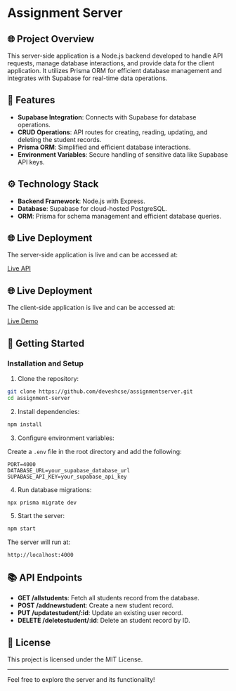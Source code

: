 # Assignment Server

## 🌐 Project Overview
This server-side application is a Node.js backend developed to handle API requests, manage database interactions, and provide data for the client application. It utilizes Prisma ORM for efficient database management and integrates with Supabase for real-time data operations.

## 🍕 Features
- **Supabase Integration**: Connects with Supabase for database operations.
- **CRUD Operations**: API routes for creating, reading, updating, and deleting the student records.
- **Prisma ORM**: Simplified and efficient database interactions.
- **Environment Variables**: Secure handling of sensitive data like Supabase API keys.

## ⚙ Technology Stack
- **Backend Framework**: Node.js with Express.
- **Database**: Supabase for cloud-hosted PostgreSQL.
- **ORM**: Prisma for schema management and efficient database queries.

## 🌐 Live Deployment
The server-side application is live and can be accessed at:

[Live API](https://assignmentserver-r6wt.onrender.com)

## 🌐 Live Deployment
The client-side application is live and can be accessed at:

[Live Demo](https://assignmentdeveshcse.netlify.app/)



## 🚀 Getting Started

### Installation and Setup
1. Clone the repository:

```bash
git clone https://github.com/deveshcse/assignmentserver.git
cd assignment-server
```

2. Install dependencies:

```bash
npm install
```

3. Configure environment variables:

Create a `.env` file in the root directory and add the following:

```
PORT=4000
DATABASE_URL=your_supabase_database_url
SUPABASE_API_KEY=your_supabase_api_key
```

4. Run database migrations:

```bash
npx prisma migrate dev
```

5. Start the server:

```bash
npm start
```

The server will run at:

```
http://localhost:4000
```

## 📚 API Endpoints
- **GET /allstudents**: Fetch all students record from the database.
- **POST /addnewstudent**: Create a new student record.
- **PUT /updatestudent/:id**: Update an existing user record.
- **DELETE /deletestudent/:id**: Delete an student record by ID.

## 📝 License
This project is licensed under the MIT License.

---
Feel free to explore the server and its functionality!

